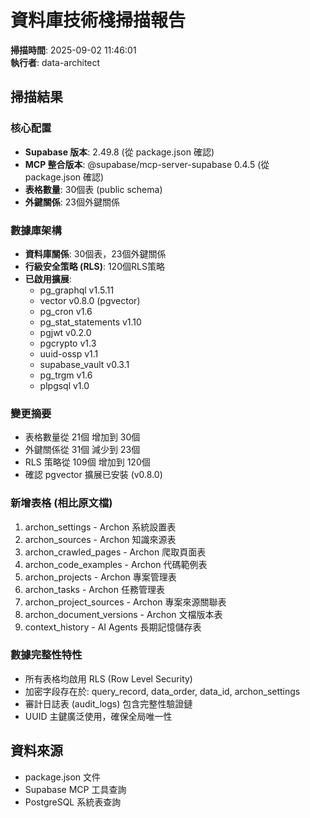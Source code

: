 # 資料庫技術棧掃描報告

**掃描時間**: 2025-09-02 11:46:01  
**執行者**: data-architect

## 掃描結果

### 核心配置
- **Supabase 版本**: 2.49.8 (從 package.json 確認)
- **MCP 整合版本**: @supabase/mcp-server-supabase 0.4.5 (從 package.json 確認)
- **表格數量**: 30個表 (public schema)
- **外鍵關係**: 23個外鍵關係

### 數據庫架構
- **資料庫關係**: 30個表，23個外鍵關係
- **行級安全策略 (RLS)**: 120個RLS策略
- **已啟用擴展**: 
  - pg_graphql v1.5.11
  - vector v0.8.0 (pgvector)
  - pg_cron v1.6
  - pg_stat_statements v1.10
  - pgjwt v0.2.0
  - pgcrypto v1.3
  - uuid-ossp v1.1
  - supabase_vault v0.3.1
  - pg_trgm v1.6
  - plpgsql v1.0

### 變更摘要
- 表格數量從 21個 增加到 30個
- 外鍵關係從 31個 減少到 23個
- RLS 策略從 109個 增加到 120個
- 確認 pgvector 擴展已安裝 (v0.8.0)

### 新增表格 (相比原文檔)
1. archon_settings - Archon 系統設置表
2. archon_sources - Archon 知識來源表
3. archon_crawled_pages - Archon 爬取頁面表
4. archon_code_examples - Archon 代碼範例表
5. archon_projects - Archon 專案管理表
6. archon_tasks - Archon 任務管理表
7. archon_project_sources - Archon 專案來源關聯表
8. archon_document_versions - Archon 文檔版本表
9. context_history - AI Agents 長期記憶儲存表

### 數據完整性特性
- 所有表格均啟用 RLS (Row Level Security)
- 加密字段存在於: query_record, data_order, data_id, archon_settings
- 審計日誌表 (audit_logs) 包含完整性驗證鏈
- UUID 主鍵廣泛使用，確保全局唯一性

## 資料來源
- package.json 文件
- Supabase MCP 工具查詢
- PostgreSQL 系統表查詢